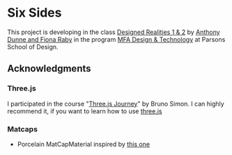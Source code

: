 # Six Sides

This project is developing in the class [Designed Realities 1 & 2](https://www.designedrealities.org/) by [Anthony Dunne and Fiona Raby](http://dunneandraby.co.uk/) in the program [MFA Design & Technology](https://www.newschool.edu/parsons/mfa-design-technology/) at Parsons School of Design.

## Acknowledgments

### Three.js

I participated in the course "[Three.js Journey](https://threejs-journey.xyz/)" by Bruno Simon. I can highly recommend it, if you want to learn how to use [three.js](https://threejs.org/)

### Matcaps

* Porcelain MatCapMaterial inspired by [this one](https://github.com/nidorx/matcaps/blob/master/PAGE-27.md#c4c6c6_4d5756_646463_7a8080)
